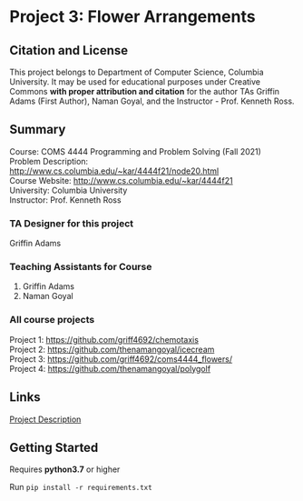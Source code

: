 # Project 3: Flower Arrangements

## Citation and License
This project belongs to Department of Computer Science, Columbia University. It may be used for educational purposes under Creative Commons **with proper attribution and citation** for the author TAs Griffin Adams (First Author), Naman Goyal, and the Instructor - Prof. Kenneth Ross.

## Summary

Course: COMS 4444 Programming and Problem Solving (Fall 2021)  
Problem Description: http://www.cs.columbia.edu/~kar/4444f21/node20.html  
Course Website: http://www.cs.columbia.edu/~kar/4444f21  
University: Columbia University  
Instructor: Prof. Kenneth Ross  

### TA Designer for this project

Griffin Adams

### Teaching Assistants for Course
1. Griffin Adams
1. Naman Goyal

### All course projects
Project 1: https://github.com/griff4692/chemotaxis  
Project 2: https://github.com/thenamangoyal/icecream  
Project 3: https://github.com/griff4692/coms4444_flowers/  
Project 4: https://github.com/thenamangoyal/polygolf  

## Links

[Project Description](http://www.cs.columbia.edu/~kar/4444f21/node20.html)

## Getting Started

Requires **python3.7** or higher

Run `pip install -r requirements.txt`
